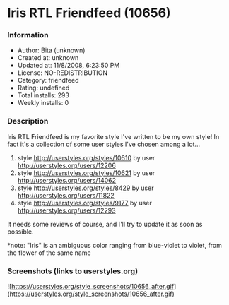 # Iris RTL Friendfeed (10656)

### Information
- Author: Bita (unknown)
- Created at: unknown
- Updated at: 11/8/2008, 6:23:50 PM
- License: NO-REDISTRIBUTION
- Category: friendfeed
- Rating: undefined
- Total installs: 293
- Weekly installs: 0


### Description
Iris RTL Friendfeed is my favorite style I've written to be my own style!
In fact it's a collection of some user styles I've chosen among a lot...
1) style http://userstyles.org/styles/10610 by user http://userstyles.org/users/12206
2) style http://userstyles.org/styles/10621 by user http://userstyles.org/users/14062
3) style http://userstyles.org/styles/8429 by user http://userstyles.org/users/11822
4) style http://userstyles.org/styles/9177 by user http://userstyles.org/users/12293

It needs some reviews of course, and I'll try to update it as soon as possible.

*note: "Iris" is an ambiguous color ranging from blue-violet to violet, from the flower of the same name


### Screenshots (links to userstyles.org)
![https://userstyles.org/style_screenshots/10656_after.gif](https://userstyles.org/style_screenshots/10656_after.gif)


